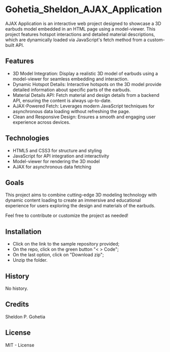 # Gohetia_Sheldon_AJAX_Application

AJAX Application is an interactive web project designed to showcase a 3D earbuds model embedded in an HTML page using a model-viewer. This project features hotspot interactions and detailed material descriptions, which are dynamically loaded via JavaScript's fetch method from a custom-built API.

## Features

- 3D Model Integration: Display a realistic 3D model of earbuds using a model-viewer for seamless embedding and interaction.
- Dynamic Hotspot Details: Interactive hotspots on the 3D model provide detailed information about specific parts of the earbuds.
- Material Details API: Fetch material and design details from a backend API, ensuring the content is always up-to-date.
- AJAX-Powered Fetch: Leverages modern JavaScript techniques for asynchronous data loading without refreshing the page.
- Clean and Responsive Design: Ensures a smooth and engaging user experience across devices.

## Technologies

- HTML5 and CSS3 for structure and styling
- JavaScript for API integration and interactivity
- Model-viewer for rendering the 3D model
- AJAX for asynchronous data fetching

## Goals

This project aims to combine cutting-edge 3D modeling technology with dynamic content loading to create an immersive and educational experience for users exploring the design and materials of the earbuds.

Feel free to contribute or customize the project as needed!

## Installation

- Click on the link to the sample repository provided;
- On the repo, click on the green button "< > Code";
- On the last option, click on "Download zip";
- Unzip the folder.

## History

No history.

## Credits

Sheldon P. Gohetia

## License

MIT - License
